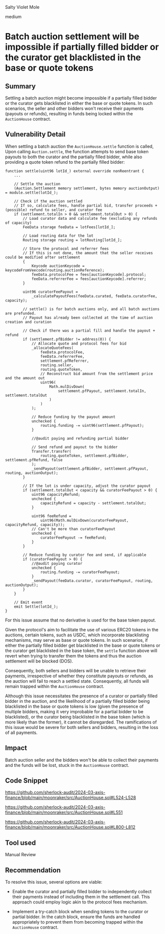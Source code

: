 Salty Violet Mole

medium

# Batch auction settlement will be impossible if partially filled bidder or the curator get blacklisted in the base or quote tokens

## Summary

Settling a batch auction might become impossible if a partially filled bidder or the curator gets blacklisted in either the base or quote tokens. In such scenarios, the seller and other bidders won't receive their payments (payouts or refunds), resulting in funds being locked within the `AuctionHouse` contract.

## Vulnerability Detail

When settling a batch auction the `AuctionHouse.settle` function is called, Upon calling `Auction.settle`, the function attempts to send base token payouts to both the curator and the partially filled bidder, while also providing a quote token refund to the partially filled bidder:

```solidity
function settle(uint96 lotId_) external override nonReentrant {
    ...

    // Settle the auction
    (Auction.Settlement memory settlement, bytes memory auctionOutput) = module.settle(lotId_);

    // Check if the auction settled
    // If so, calculate fees, handle partial bid, transfer proceeds + (possible) refund to seller, and curator fee
    if (settlement.totalIn > 0 && settlement.totalOut > 0) {
        // Load curator data and calculate fee (excluding any refunds of capacity)
        FeeData storage feeData = lotFees[lotId_];

        // Load routing data for the lot
        Routing storage routing = lotRouting[lotId_];

        // Store the protocol and referrer fees
        // If this is not done, the amount that the seller receives could be modified after settlement
        {
            Keycode auctionKeycode = keycodeFromVeecode(routing.auctionReference);
            feeData.protocolFee = fees[auctionKeycode].protocol;
            feeData.referrerFee = fees[auctionKeycode].referrer;
        }

        uint96 curatorFeePayout =
            _calculatePayoutFees(feeData.curated, feeData.curatorFee, capacity);

        // settle() is for batch auctions only, and all batch auctions are prefunded.
        // Payout has already been collected at the time of auction creation and curation

        // Check if there was a partial fill and handle the payout + refund
        if (settlement.pfBidder != address(0)) {
            // Allocate quote and protocol fees for bid
            _allocateQuoteFees(
                feeData.protocolFee,
                feeData.referrerFee,
                settlement.pfReferrer,
                routing.seller,
                routing.quoteToken,
                // Reconstruct bid amount from the settlement price and the amount out
                uint96(
                    Math.mulDivDown(
                        settlement.pfPayout, settlement.totalIn, settlement.totalOut
                    )
                )
            );

            // Reduce funding by the payout amount
            unchecked {
                routing.funding -= uint96(settlement.pfPayout);
            }

            //@audit paying and refunding partial bidder

            // Send refund and payout to the bidder
            Transfer.transfer(
                routing.quoteToken, settlement.pfBidder, settlement.pfRefund, false
            );
            _sendPayout(settlement.pfBidder, settlement.pfPayout, routing, auctionOutput);
        }

        // If the lot is under capacity, adjust the curator payout
        if (settlement.totalOut < capacity && curatorFeePayout > 0) {
            uint96 capacityRefund;
            unchecked {
                capacityRefund = capacity - settlement.totalOut;
            }

            uint96 feeRefund =
                uint96(Math.mulDivDown(curatorFeePayout, capacityRefund, capacity));
            // Can't be more than curatorFeePayout
            unchecked {
                curatorFeePayout -= feeRefund;
            }
        }

        // Reduce funding by curator fee and send, if applicable
        if (curatorFeePayout > 0) {
            //@audit paying curator
            unchecked {
                routing.funding -= curatorFeePayout;
            }
            _sendPayout(feeData.curator, curatorFeePayout, routing, auctionOutput);
        }
    }

    // Emit event
    emit Settle(lotId_);
}
```

For this issue assume that no derivative is used for the base token payout.

Given the protocol's aim to facilitate the use of various ERC20 tokens in the auctions, certain tokens, such as USDC, which incorporate blacklisting mechanisms, may serve as base or quote tokens. In such scenarios, if either the partially filled bidder get blacklisted in the base or quote tokens or the curator get blacklisted in the base token, the `settle` function above will revert when trying to transfer them the tokens and thus the auction settlement will be blocked (DOS).

Consequently, both sellers and bidders will be unable to retrieve their payments, irrespective of whether they constitute payouts or refunds, as the auction will fail to reach a settled state. Consequently, all funds will remain trapped within the `AuctionHouse` contract.

Although this issue necessitates the presence of a curator or partially filled bidder in the auction, and the likelihood of a partially filled bidder being blacklisted in the base or quote tokens is low (given the presence of multiple bidders, making it very improbable for a partial bidder to be blacklisted), or the curator being blacklisted in the base token (which is more likely than the former), it cannot be disregarded. The ramifications of this issue would be severe for both sellers and bidders, resulting in the loss of all payments.

## Impact

Batch auction seller and the bidders won't be able to collect their payments and the funds will be lost, stuck in the `AuctionHouse` contract.

## Code Snippet

https://github.com/sherlock-audit/2024-03-axis-finance/blob/main/moonraker/src/AuctionHouse.sol#L524-L528

https://github.com/sherlock-audit/2024-03-axis-finance/blob/main/moonraker/src/AuctionHouse.sol#L551

https://github.com/sherlock-audit/2024-03-axis-finance/blob/main/moonraker/src/AuctionHouse.sol#L800-L812

## Tool used

Manual Review

## Recommendation

To resolve this issue, several options are viable:

- Enable the curator and partially filled bidder to independently collect their payments instead of including them in the settlement call. This approach could employ logic akin to the protocol fees mechanism.

- Implement a try-catch block when sending tokens to the curator or partial bidder. In the catch block, ensure the funds are handled appropriately to prevent them from becoming trapped within the `AuctionHouse` contract.
